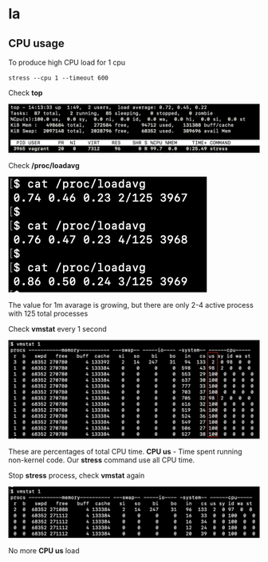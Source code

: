 # la

## CPU usage
To produce high CPU load for 1 cpu
```
stress --cpu 1 --timeout 600
```

Check **top**

![ps](screenshots/screenshot-cpu-top.png)


Check **/proc/loadavg**


![ps](screenshots/screenshot-cpu-loadavg.png)


The value for 1m avarage is growing, but there are only 2-4 active process with 125 total processes

Check **vmstat** every 1 second

![ps](screenshots/screenshot-cpu-vmstat-100.png)

These are percentages of total CPU time. 
**CPU us** - Time spent running non-kernel code. Our **stress** command use all CPU time.

Stop **stress** process, check **vmstat** again

![ps](screenshots/screenshot-cpu-vmstat-0.png)

No more **CPU us** load